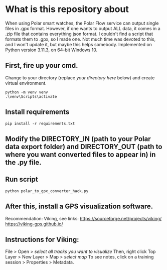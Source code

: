 # What is this repository about
When using Polar smart watches, the Polar Flow service can output single files in .gpx format. However, if one wants to output ALL data, it comes in a .zip file that contains everything json format. I couldn't find a script that formats them to .gpx, so I made one. Not much time was devoted to this, and I won't update it, but maybe this helps somebody.
Implemented on Python version 3.11.3, on 64-bit Windows 10.


## First, fire up your cmd.
Change to your directory (replace *your directory here* below) and create virtual environment.
```cd *your directory here*
python -m venv venv
.\venv\Scripts\activate
```

## Install requirements
```
pip install -r requirements.txt
```

## Modify the DIRECTORY_IN (path to your Polar data export folder) and DIRECTORY_OUT (path to where you want converted files to appear in) in the .py file.

## Run script
```
python polar_to_gpx_converter_hack.py
```

## After this, install a GPS visualization software.
Recommendation: Viking, see links:
https://sourceforge.net/projects/viking/
https://viking-gps.github.io/

## Instructions for Viking:
File > Open > *select all tracks you want to visualize*
Then, right click Top Layer > New Layer > Map > *select map*
To see notes, click on a training session > Properties > Metadata.
